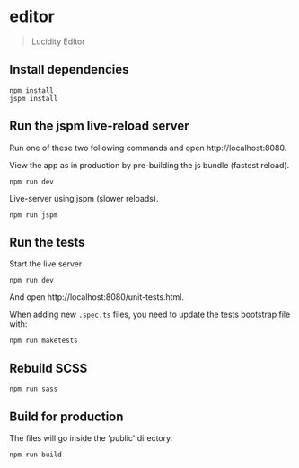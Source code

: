 # editor

> Lucidity Editor

## Install dependencies

    npm install
    jspm install

## Run the jspm live-reload server

Run one of these two following commands and open http://localhost:8080.

View the app as in production by pre-building the js bundle (fastest reload).

    npm run dev

Live-server using jspm (slower reloads).

    npm run jspm

## Run the tests

Start the live server

    npm run dev

And open http://localhost:8080/unit-tests.html.

When adding new `.spec.ts` files, you need to update the tests bootstrap file with:

    npm run maketests

## Rebuild SCSS

    npm run sass

## Build for production

The files will go inside the 'public' directory.

    npm run build
